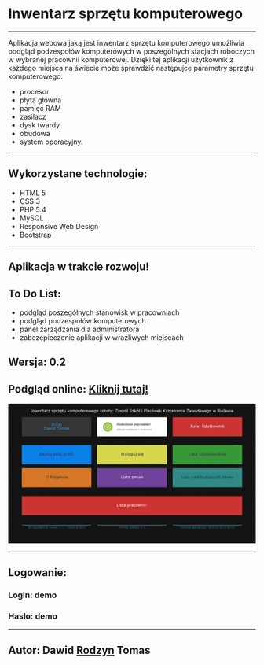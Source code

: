 ﻿<h1>Inwentarz sprzętu komputerowego</h1>
<hr>
<p>Aplikacja webowa jaką jest inwentarz sprzętu komputerowego umożliwia podgląd podzespołów komputerowych w poszególnych stacjach roboczych w wybranej pracownii komputerowej. Dzięki tej aplikacji użytkownik z każdego miejsca na świecie może sprawdzić następujce parametry sprzętu komputerowego:</p>
<ul>
	<li>procesor</li>
	<li>płyta główna</li>
	<li>pamięć RAM</li>
	<li>zasilacz</li>
	<li>dysk twardy</li>
	<li>obudowa</li>
	<li>system operacyjny.</li>
</ul>
<hr>
<h2>Wykorzystane technologie:</h2>
<ul>
	<li>HTML 5</li>
	<li>CSS 3</li>
	<li>PHP 5.4</li>
	<li>MySQL</li>
	<li>Responsive Web Design</li>
	<li>Bootstrap</li>
</ul>
<hr>
<h2>Aplikacja w trakcie rozwoju!</h2>
<h2>To Do List: </h2>
<ul>
	<li>podgląd poszegółnych stanowisk w pracowniach</li>
	<li>podgląd podzespołów komputerowych</li>
	<li>panel zarządzania dla administratora</li>
	<li>zabezepieczenie aplikacji w wrażliwych miejscach</li>
</ul>

<h2>Wersja: 0.2</h2>
<h2>Podgląd online: <a href="http://rodzyn.pl/Inwentarz" target="_blank">Kliknij tutaj!</a></h2>
<img src="https://raw.githubusercontent.com/olekml/Inwentarz/master/screenshots/screenshot1.png">
<hr>
<h2>Logowanie:</h2>
<h3>Login: demo</h3>
<h3>Hasło: demo</h3>
<hr>
<h2>Autor: Dawid <a href="http://rodzyn.pl" target="_blank">Rodzyn</a> Tomas</h2>
